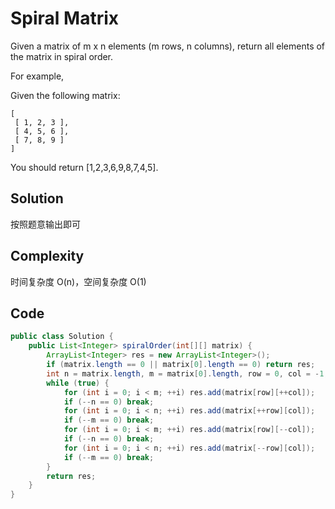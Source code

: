 # Spiral Matrix

Given a matrix of m x n elements (m rows, n columns), return all elements of the matrix in spiral order.

For example,

Given the following matrix:

    [
     [ 1, 2, 3 ],
     [ 4, 5, 6 ],
     [ 7, 8, 9 ]
    ]

You should return [1,2,3,6,9,8,7,4,5].

## Solution

按照题意输出即可

## Complexity

时间复杂度 O(n)，空间复杂度 O(1)

## Code

```java
public class Solution {
    public List<Integer> spiralOrder(int[][] matrix) {
        ArrayList<Integer> res = new ArrayList<Integer>();
        if (matrix.length == 0 || matrix[0].length == 0) return res;
        int n = matrix.length, m = matrix[0].length, row = 0, col = -1;
        while (true) {
            for (int i = 0; i < m; ++i) res.add(matrix[row][++col]);
            if (--n == 0) break;
            for (int i = 0; i < n; ++i) res.add(matrix[++row][col]);
            if (--m == 0) break;
            for (int i = 0; i < m; ++i) res.add(matrix[row][--col]);
            if (--n == 0) break;
            for (int i = 0; i < n; ++i) res.add(matrix[--row][col]);
            if (--m == 0) break;
        }
        return res;
    }
}
```


